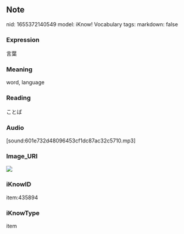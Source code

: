 ## Note
nid: 1655372140549
model: iKnow! Vocabulary
tags: 
markdown: false

### Expression
言葉

### Meaning
word, language

### Reading
ことば

### Audio
[sound:601e732d48096453cf1dc87ac32c5710.mp3]

### Image_URI
<img src="7be6b6cd24ec8a129d6aec67694eeb18.jpg">

### iKnowID
item:435894

### iKnowType
item
